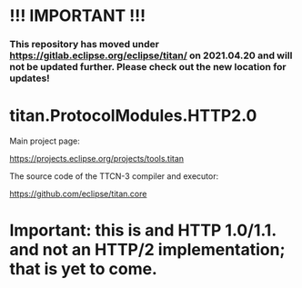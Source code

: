 # !!! IMPORTANT !!!
### This repository has moved under https://gitlab.eclipse.org/eclipse/titan/ on 2021.04.20 and will not be updated further. Please check out the new location for updates!

# 

# titan.ProtocolModules.HTTP2.0

Main project page:

https://projects.eclipse.org/projects/tools.titan

The source code of the TTCN-3 compiler and executor:

https://github.com/eclipse/titan.core

# Important: this is and HTTP 1.0/1.1. and not an HTTP/2 implementation; that is yet to come. 
